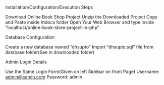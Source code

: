 Installation/Configuration/Execution Steps

Download Online Book Shop Project
Unzip the Downloaded Project
Copy and Paste inside htdocs folder
Open Your Web Browser and type inside “localhost/online-book-store-project-in-php”

Database Configuration

Create a new database named “dhsupto”
Import “dhsupto.sql” file from database folder(See in downloaded folder)

Admin Login Details

Use the Same Login Form(Given on left Sidebar on front Page)
Username: admin@admin.com
Password: admin
